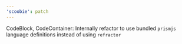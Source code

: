 ```yaml
---
'scoobie': patch
---
```


CodeBlock, CodeContainer: Internally refactor to use bundled `prismjs` language definitions instead of using `refractor`
